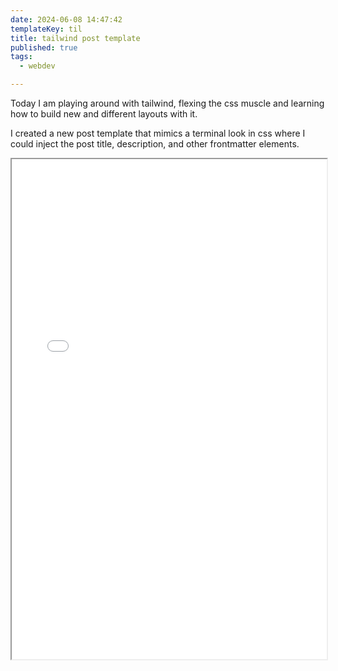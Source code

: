 ```yaml
---
date: 2024-06-08 14:47:42
templateKey: til
title: tailwind post template
published: true
tags:
  - webdev

---
```


Today I am playing around with tailwind, flexing the css muscle and learning
how to build new and different layouts with it.

I created a new post template that mimics a terminal look in css where I could
inject the post title, description, and other frontmatter elements.

<iframe src='/playground/tailwind-post-template' width='100%' height='800px' class='overflow-hidden' scrolling='no'/>

I think this is a pretty cool layout, I could make a carbon.sh clone or more
realistically I could make it into a template for blog pages and this could
become og images.
